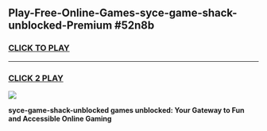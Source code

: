 
## Play-Free-Online-Games-syce-game-shack-unblocked-Premium #52n8b
<h3>
<a href="https://premium.freeplayer.one?title=syce-game-shack-unblocked&ref=8M">CLICK TO PLAY</a></h3>
<hr>

<h3>
<a href="https://premium.freeplayer.one?title=syce-game-shack-unblocked&ref=8M">CLICK 2 PLAY</a>
  
</h3>

<a href="https://premium.freeplayer.one?title=syce-game-shack-unblocked&ref=8M"><img src="https://clearcache.store/games.png"></a>


**syce-game-shack-unblocked games unblocked: Your Gateway to Fun and Accessible Online Gaming**
